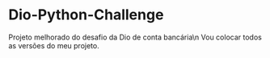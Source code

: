 # Dio-Python-Challenge
Projeto melhorado do desafio da Dio de conta bancária\n
Vou colocar todos as versões do meu projeto.
